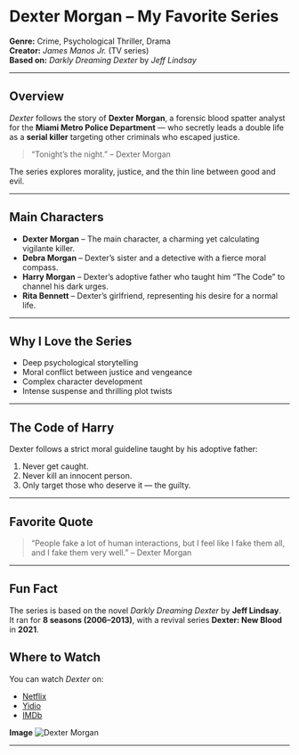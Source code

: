 # **Dexter Morgan** – My Favorite Series

**Genre:** Crime, Psychological Thriller, Drama  
**Creator:** *James Manos Jr.* (TV series)  
**Based on:** *Darkly Dreaming Dexter* by *Jeff Lindsay*  

---

## Overview

*Dexter* follows the story of **Dexter Morgan**, a forensic blood spatter analyst for the **Miami Metro Police Department** — who secretly leads a double life as a **serial killer** targeting other criminals who escaped justice.  

> “Tonight’s the night.” – Dexter Morgan

The series explores morality, justice, and the thin line between good and evil.

---

## Main Characters

- **Dexter Morgan** – The main character, a charming yet calculating vigilante killer.  
- **Debra Morgan** – Dexter’s sister and a detective with a fierce moral compass.  
- **Harry Morgan** – Dexter’s adoptive father who taught him “The Code” to channel his dark urges.  
- **Rita Bennett** – Dexter’s girlfriend, representing his desire for a normal life.

---

## Why I Love the Series

- Deep psychological storytelling  
- Moral conflict between justice and vengeance  
- Complex character development  
- Intense suspense and thrilling plot twists  

---

## The Code of Harry

Dexter follows a strict moral guideline taught by his adoptive father:

1. Never get caught.  
2. Never kill an innocent person.  
3. Only target those who deserve it — the guilty.

---

## Favorite Quote

> “People fake a lot of human interactions, but I feel like I fake them all, and I fake them very well.” – Dexter Morgan

---

## Fun Fact

The series is based on the novel *Darkly Dreaming Dexter* by **Jeff Lindsay**.  
It ran for **8 seasons (2006–2013)**, with a revival series **Dexter: New Blood** in **2021**.

## Where to Watch
You can watch *Dexter* on:
- [Netflix](https://www.netflix.com/ph-en/)
- [Yidio](https://www.yidio.com/show/dexter)
- [IMDb](https://www.imdb.com/?ref_=tt_nv_home)

**Image**
![Dexter Morgan](https://cfm.yidio.com/images/tv/160/poster-360x540.jpg)

---
